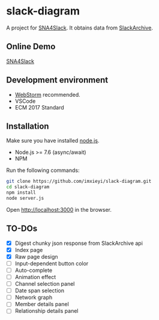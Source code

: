 # slack-diagram
A project for [SNA4Slack](http://score-contest.org/2018/projects/sna4slack.php).
It obtains data from [SlackArchive](http://slackarchive.io/).

## Online Demo

[SNA4Slack](https://sna4slack.herokuapp.com)

## Development environment

- [WebStorm](https://www.jetbrains.com/webstorm/) recommended.
- VSCode
- ECM 2017 Standard

## Installation
Make sure you have installed [node.js](https://nodejs.org/).

 - Node.js >= 7.6 (async/await)
 - NPM

Run the following commands:
```sh
git clone https://github.com/imxieyi/slack-diagram.git
cd slack-diagram
npm install
node server.js
```

Open [http://localhost:3000](http://localhost:3000) in the browser.

## TO-DOs
 - [x] Digest chunky json response from SlackArchive api
 - [x] Index page
 - [x] Raw page design
 - [ ] Input-dependent button color
 - [ ] Auto-complete
 - [ ] Animation effect
 - [ ] Channel selection panel
 - [ ] Date span selection
 - [ ] Network graph
 - [ ] Member details panel
 - [ ] Relationship details panel
